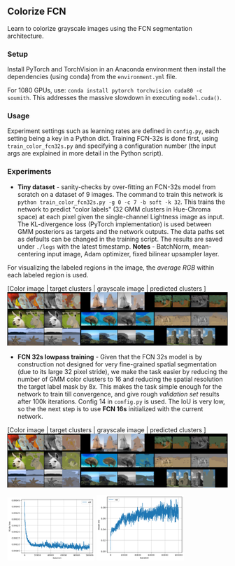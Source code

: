 ## Colorize FCN

Learn to colorize grayscale images using the FCN segmentation architecture.

### Setup

Install PyTorch and TorchVision in an Anaconda environment then install the dependencies (using conda) from the `environment.yml` file.

For 1080 GPUs, use: `conda install pytorch torchvision cuda80 -c soumith`.
This addresses the massive slowdown in executing `model.cuda()`.

### Usage

Experiment settings such as learning rates are defined in `config.py`, each setting being a key in a Python dict. Training FCN-32s is done first, using `train_color_fcn32s.py` and specifying a configuration number (the input args are explained in more detail in the Python script).

### Experiments

* **Tiny dataset** - sanity-checks by over-fitting an FCN-32s model from scratch on a dataset of 9 images. The command to train this network is `python train_color_fcn32s.py -g 0 -c 7 -b soft -k 32`. This trains the network to predict "color labels" (32 GMM clusters in Hue-Chroma space) at each pixel given the single-channel Lightness image as input. The KL-divergence loss (PyTorch implementation) is used between GMM posteriors as targets and the network outputs. The data paths set as defaults  can be changed in the training script. The results are saved under `./logs` with the latest timestamp. **Notes** - BatchNorm, mean-centering input image,  Adam optimizer, fixed bilinear upsampler layer. 

For visualizing the labeled regions in the image, the _average RGB_ within each labeled region is used. 

[Color image | target clusters | grayscale image | predicted clusters ]
![viz results tiny](figures/fcn32s-tiny-iter1000.jpg)

* **FCN 32s lowpass training** - Given that the FCN 32s model is by construction not designed for very fine-grained spatial segmentation (due to its large 32 pixel stride), we make the task easier by reducing the number of GMM color clusters to 16 and reducing the spatial resolution the target label mask by 8x. This makes the task simple enough for the network to train till convergence, and give rough _validation set_ results after 100k iterations. Config 14 in `config.py` is used. The IoU is very low, so the the next step is to use **FCN 16s** initialized with the current network.

[Color image | target clusters | grayscale image | predicted clusters ]
![viz results fcn32s](figures/fcn32s_14_iter100000.jpg)

<img src="figures/fcn32s_c14_val_loss.png" width="200" />
<img src="figures/fcn32s_c14_val_mean_iou.png" width="200" />


